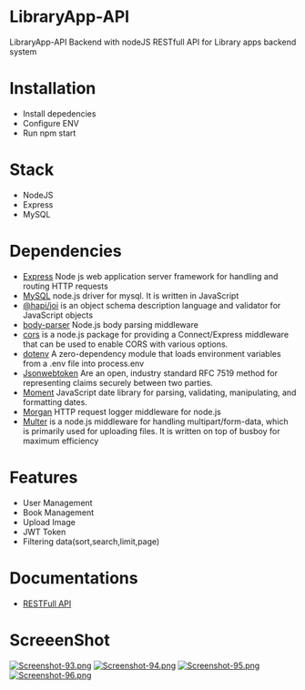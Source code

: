 # LibraryApp-API
LibraryApp-API Backend with nodeJS
RESTfull API for Library apps backend system

# Installation
* Install depedencies
* Configure ENV
* Run npm start

# Stack
* NodeJS
* Express
* MySQL

# Dependencies

* [Express](https://) Node js web application server framework for handling and routing HTTP requests
* [MySQL](https://) node.js driver for mysql. It is written in JavaScript
* [@hapi/joi](https://)  is an object schema description language and validator for JavaScript objects
* [body-parser](https://) Node.js body parsing middleware
* [cors](https://) is a node.js package for providing a Connect/Express middleware that can be used to enable CORS with various options.
* [dotenv](https://) A zero-dependency module that loads environment variables from a .env file into process.env
* [Jsonwebtoken](https://) Are an open, industry standard RFC 7519 method for representing claims securely between two parties.
* [Moment](https://) JavaScript date library for parsing, validating, manipulating, and formatting dates.
* [Morgan](https://) HTTP request logger middleware for node.js
* [Multer](https://)  is a node.js middleware for handling multipart/form-data, which is primarily used for uploading files. It is written on top of busboy for maximum efficiency



# Features 
* User Management
* Book Management
* Upload Image
* JWT Token
* Filtering data(sort,search,limit,page)

# Documentations
* [RESTFull API](https://web.postman.co/collections/6555191-9942f211-3c79-45d8-9153-ec3826d9e295?version=latest&workspace=06243041-2fcd-4309-83bd-938993a2428f#7acab9d6-6d46-4c81-9643-6dbe02d1f768)

# ScreeenShot
[![Screenshot-93.png](https://i.postimg.cc/15GhjWv9/Screenshot-93.png)](https://postimg.cc/D8wMWcVD)
[![Screenshot-94.png](https://i.postimg.cc/MZj8yZRf/Screenshot-94.png)](https://postimg.cc/LhR7Spxm)
[![Screenshot-95.png](https://i.postimg.cc/65JxzsLj/Screenshot-95.png)](https://postimg.cc/fkKPTrPm)
[![Screenshot-96.png](https://i.postimg.cc/qqnV0Q0x/Screenshot-96.png)](https://postimg.cc/m1b6yYPP)

